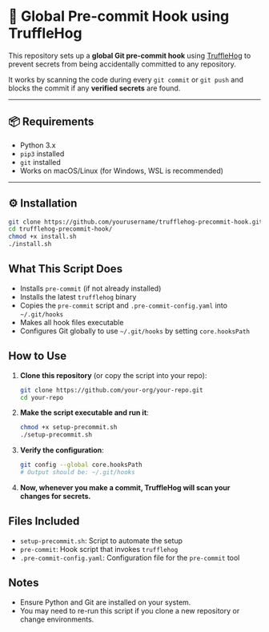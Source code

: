 # 🔐 Global Pre-commit Hook using TruffleHog

This repository sets up a **global Git pre-commit hook** using [TruffleHog](https://github.com/trufflesecurity/trufflehog) to prevent secrets from being accidentally committed to any repository.

It works by scanning the code during every `git commit` or `git push` and blocks the commit if any **verified secrets** are found.

---

## 📦 Requirements

- Python 3.x
- `pip3` installed
- `git` installed
- Works on macOS/Linux (for Windows, WSL is recommended)

---

## ⚙️ Installation

```bash
git clone https://github.com/yourusername/trufflehog-precommit-hook.git
cd trufflehog-precommit-hook/
chmod +x install.sh
./install.sh
```

## What This Script Does

- Installs `pre-commit` (if not already installed)
- Installs the latest `trufflehog` binary
- Copies the `pre-commit` script and `.pre-commit-config.yaml` into `~/.git/hooks`
- Makes all hook files executable
- Configures Git globally to use `~/.git/hooks` by setting `core.hooksPath`

## How to Use

1. **Clone this repository** (or copy the script into your repo):

    ```bash
    git clone https://github.com/your-org/your-repo.git
    cd your-repo
    ```

2. **Make the script executable and run it**:

    ```bash
    chmod +x setup-precommit.sh
    ./setup-precommit.sh
    ```

3. **Verify the configuration**:

    ```bash
    git config --global core.hooksPath
    # Output should be: ~/.git/hooks
    ```

4. **Now, whenever you make a commit, TruffleHog will scan your changes for secrets.**

## Files Included

- `setup-precommit.sh`: Script to automate the setup
- `pre-commit`: Hook script that invokes `trufflehog`
- `.pre-commit-config.yaml`: Configuration file for the `pre-commit` tool

## Notes

- Ensure Python and Git are installed on your system.
- You may need to re-run this script if you clone a new repository or change environments.
